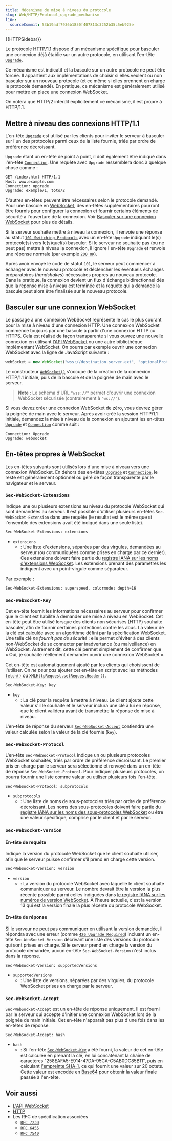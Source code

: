 ```yaml
---
title: Mécanisme de mise à niveau du protocole
slug: Web/HTTP/Protocol_upgrade_mechanism
l10n:
  sourceCommit: 53b19adf7936b1830f407813c3252b35c5eb925e
---
```


{{HTTPSidebar}}

Le protocole [HTTP/1.1](/fr/docs/Web/HTTP) dispose d'un mécanisme spécifique pour basculer une connexion déjà établie sur un autre protocole, en utilisant l'en-tête [`Upgrade`](/fr/docs/Web/HTTP/Headers/Upgrade).

Ce mécanisme est indicatif et la bascule sur un autre protocole ne peut être forcée. Il appartient aux implémentations de choisir si elles veulent ou non basculer sur un nouveau protocole (et ce même si elles prennent en charge le protocole demandé). En pratique, ce mécanisme est généralement utilisé pour mettre en place une connexion WebSocket.

On notera que HTTP/2 interdit explicitement ce mécanisme, il est propre à HTTP/1.1.

## Mettre à niveau des connexions HTTP/1.1

L'en-tête [`Upgrade`](/fr/docs/Web/HTTP/Headers/Upgrade) est utilisé par les clients pour inviter le serveur à basculer sur l'un des protocoles parmi ceux de la liste fournie, triée par ordre de préférence décroissant.

`Upgrade` étant un en-tête de point à point, il doit également être indiqué dans l'en-tête [`Connection`](/fr/docs/Web/HTTP/Headers/Connection). Une requête avec `Upgrade` ressemblera donc à quelque chose comme&nbsp;:

```http
GET /index.html HTTP/1.1
Host: www.example.com
Connection: upgrade
Upgrade: exemple/1, toto/2
```

D'autres en-têtes peuvent être nécessaires selon le protocole demandé. Pour une bascule en [WebSocket](/fr/docs/Web/API/WebSocket), des en-têtes supplémentaires pourront être fournis pour configurer la connexion et fournir certains éléments de sécurité à l'ouverture de la connexion. Voir [Basculer sur une connexion WebSocket](#basculer_sur_une_connexion_websocket) pour plus de détails.

Si le serveur souhaite mettre à niveau la connexion, il renvoie une réponse au statut [`101 Switching Protocols`](/fr/docs/Web/HTTP/Status/101) avec un en-tête `Upgrade` indiquant le(s) protocole(s) vers le(s)quel(s) basculer. Si le serveur ne souhaite pas (ou ne peut pas) mettre à niveau la connexion, il ignore l'en-tête `Upgrade` et renvoie une réponse normale (par exemple [`200 OK`](/fr/docs/Web/HTTP/Status/200)).

Après avoir envoyé le code de statut `101`, le serveur peut commencer à échanger avec le nouveau protocole et déclencher les éventuels échanges préparatoires (<i lang="en">handshakes</i>) nécessaires propres au nouveau protocole. Dans la pratique, la connexion devient un flux d'échange bidirectionnel dès que la réponse mise à niveau est terminée et la requête qui a demandé la bascule peut alors être finalisée sur le nouveau protocole.

## Basculer sur une connexion WebSocket

Le passage à une connexion WebSocket représente le cas le plus courant pour la mise à niveau d'une connexion HTTP. Une connexion WebSocket commence toujours par une bascule à partir d'une connexion HTTP ou HTTPS. Cela est réalisé de façon transparente si vous ouvrez une nouvelle connexion en utilisant [l'API WebSocket](/fr/docs/Web/API/WebSocket) ou une autre bibliothèque implémentant WebSocket. On pourra par exemple ouvrir une connexion WebSocket avec la ligne de JavaScript suivante&nbsp;:

```js
webSocket = new WebSocket("wss://destination.server.ext", "optionalProtocol");
```

Le constructeur [`WebSocket()`](/fr/docs/Web/API/WebSocket/WebSocket) s'occupe de la création de la connexion HTTP/1.1 initiale, puis de la bascule et de la poignée de main avec le serveur.

> **Note :** Le schéma d'URL `"wss://"` permet d'ouvrir une connexion WebSocket sécurisée (contrairement à `"ws://"`).

Si vous devez créer une connexion WebSocket de zéro, vous devrez gérer la poignée de main avec le serveur. Après avoir créé la session HTTP/1.1 initiale, demandez la mise à niveau de la connexion en ajoutant les en-têtes [`Upgrade`](/fr/docs/Web/HTTP/Headers/Upgrade) et [`Connection`](/fr/docs/Web/HTTP/Headers/Connection) comme suit&nbsp;:

```http
Connection: Upgrade
Upgrade: websocket
```

## En-têtes propres à WebSocket

Les en-têtes suivants sont utilisés lors d'une mise à niveau vers une connexion WebSocket. En dehors des en-têtes [`Upgrade`](/fr/docs/Web/HTTP/Headers/Upgrade) et [`Connection`](/fr/docs/Web/HTTP/Headers/Connection), le reste est généralement optionnel ou géré de façon transparente par le navigateur et le serveur.

### `Sec-WebSocket-Extensions`

Indique une ou plusieurs extensions au niveau du protocole WebSocket qui sont demandées au serveur. Il est possible d'utiliser plusieurs en-têtes `Sec-WebSocket-Extension` dans une requête (le résultat est le même que si l'ensemble des extensions avait été indiqué dans une seule liste).

```http
Sec-WebSocket-Extensions: extensions
```

- `extensions`
  - : Une liste d'extensions, séparées par des virgules, demandées au serveur (ou communiquées comme prises en charge par ce dernier). Ces extensions doivent faire partie du [registre IANA sur les noms d'extensions WebSocket](https://www.iana.org/assignments/websocket/websocket.xml#extension-name). Les extensions prenant des paramètres les indiquent avec un point-virgule comme séparateur.

Par exemple&nbsp;:

```http
Sec-WebSocket-Extensions: superspeed, colormode; depth=16
```

### `Sec-WebSocket-Key`

Cet en-tête fournit les informations nécessaires au serveur pour confirmer que le client est habilité à demander une mise à niveau en WebSocket. Cet en-tête peut être utilisé lorsque des clients non sécurisés (HTTP) souhaite basculer, afin de fournir certaines protections contre les abus. La valeur de la clé est calculée avec un algorithme défini par la spécification WebSocket. Une telle clé _ne fournit pas de sécurité_&nbsp;: elle permet d'éviter à des clients non-WebSocket de se connecter par inadvertance (ou malveillance) en WebSocket. Autrement dit, cette clé permet simplement de confirmer que «&nbsp;Oui, je souhaite réellement demander ouvrir une connexion WebSocket&nbsp;».

Cet en-tête est automatiquement ajouté par les clients qui choisissent de l'utiliser. On _ne peut pas_ ajouter cet en-tête en script avec les méthodes [`fetch()`](/fr/docs/Web/API/fetch) ou [`XMLHttpRequest.setRequestHeader()`](/fr/docs/Web/API/XMLHttpRequest/setRequestHeader).

```http
Sec-WebSocket-Key: key
```

- `key`
  - : La clé pour la requête à mettre à niveau. Le client ajoute cette valeur s'il le souhaite et le serveur inclura une clé à lui en réponse, que le client validera avant de transmettre la réponse de mise à niveau.

L'en-tête de réponse du serveur [`Sec-WebSocket-Accept`](/fr/docs/Web/HTTP/Sec-WebSocket-Accept) contiendra une valeur calculée selon la valeur de la clé fournie (`key`).

### `Sec-WebSocket-Protocol`

L'en-tête `Sec-WebSocket-Protocol` indique un ou plusieurs protocoles WebSocket souhaités, triés par ordre de préférence décroissant. Le premier pris en charge par le serveur sera sélectionné et renvoyé dans un en-tête de réponse `Sec-WebSocket-Protocol`. Pour indiquer plusieurs protocoles, on pourra fournir une liste comme valeur ou utiliser plusieurs fois l'en-tête.

```http
Sec-WebSocket-Protocol: subprotocols
```

- `subprotocols`
  - : Une liste de noms de sous-protocoles triés par ordre de préférence décroissant. Les noms des sous-protocoles doivent faire partie du [registre IANA sur les noms des sous-protocoles WebSocket](https://www.iana.org/assignments/websocket/websocket.xml#subprotocol-name) ou être une valeur spécifique, comprise par le client et par le serveur.

### `Sec-WebSocket-Version`

#### En-tête de requête

Indique la version du protocole WebSocket que le client souhaite utiliser, afin que le serveur puisse confirmer s'il prend en charge cette version.

```http
Sec-WebSocket-Version: version
```

- `version`
  - : La version du protocole WebSocket avec laquelle le client souhaite communiquer au serveur. Le nombre devrait être la version la plus récente possible parmi celles indiquées dans [le registre IANA sur les numéros de version WebSocket](https://www.iana.org/assignments/websocket/websocket.xml#version-number). À l'heure actuelle, c'est la version 13 qui est la version finale la plus récente du protocole WebSocket.

#### En-tête de réponse

Si le serveur ne peut pas communiquer en utilisant la version demandée, il répondra avec une erreur (comme [`426 Upgrade Required`](/fr/docs/Web/HTTP/Status/426)) incluant un en-tête `Sec-WebSocket-Version` décrivant une liste des versions du protocole qui sont prises en charge. Si le serveur prend en charge la version du protocole demandée, aucun en-tête `Sec-WebSocket-Version` n'est inclus dans la réponse.

```http
Sec-WebSocket-Version: supportedVersions
```

- `supportedVersions`
  - : Une liste de versions, séparées par des virgules, du protocole WebSocket prises en charge par le serveur.

### `Sec-WebSocket-Accept`

`Sec-WebSocket-Accept` est un en-tête de réponse uniquement. Il est fourni par le serveur qui accepte d'initier une connexion WebSocket lors de la poignée de main initiale. Cet en-tête n'apparaît pas plus d'une fois dans les en-têtes de réponse.

```http
Sec-WebSocket-Accept: hash
```

- `hash`
  - : Si l'en-tête [`Sec-WebSocket-Key`](/fr/docs/Web/HTTP/Sec-WebSocket-Key) a été fourni, la valeur de cet en-tête est calculée en prenant la clé, en lui concaténant la chaîne de caractères "258EAFA5-E914-47DA-95CA-C5AB0DC85B11", puis en calculant [l'empreinte SHA-1](https://fr.wikipedia.org/wiki/SHA-1), ce qui fournit une valeur sur 20 octets. Cette valeur est encodée en [Base64](/fr/docs/Glossary/Base64) pour obtenir la valeur finale passée à l'en-tête.

## Voir aussi

- [L'API WebSocket](/fr/docs/Web/API/WebSocket)
- [HTTP](/fr/docs/Web/HTTP)
- Les RFC de spécification associées
  - [`RFC 7230`](https://datatracker.ietf.org/doc/html/rfc7230)
  - [`RFC 6455`](https://datatracker.ietf.org/doc/html/rfc6455)
  - [`RFC 7540`](https://datatracker.ietf.org/doc/html/rfc7540)
